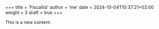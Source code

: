 +++
title = 'Fiscalità'
author = 'me'
date = 2024-10-04T15:37:21+02:00
weight = 3
draft = true
+++

This is a new content.